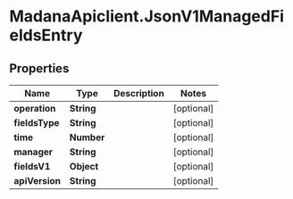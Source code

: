 # MadanaApiclient.JsonV1ManagedFieldsEntry

## Properties

Name | Type | Description | Notes
------------ | ------------- | ------------- | -------------
**operation** | **String** |  | [optional] 
**fieldsType** | **String** |  | [optional] 
**time** | **Number** |  | [optional] 
**manager** | **String** |  | [optional] 
**fieldsV1** | **Object** |  | [optional] 
**apiVersion** | **String** |  | [optional] 


